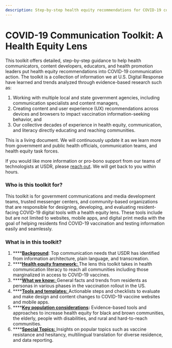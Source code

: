```yaml
---
description: Step-by-step health equity recommendations for COVID-19 communication
---
```


# COVID-19 Communication Toolkit: A Health Equity Lens

This toolkit offers detailed, step-by-step guidance to help health communicators, content developers, educators, and health promotion leaders put health equity recommendations into COVID-19 communication action. The toolkit is a collection of information we at U.S. Digital Response have learned and trends analyzed through evidence-based research such as:

1. Working with multiple local and state government agencies, including communication specialists and content managers, 
2. Creating content and user experience \(UX\) recommendations across devices and browsers to impact vaccination information-seeking behavior, and 
3. Our collective decades of experience in health equity, communication, and literacy directly educating and reaching communities.

This is a living document. We will continuously update it as we learn more from government and public health officials, communication teams, and health equity task forces. 

If you would like more information or pro-bono support from our teams of technologists at USDR, please [reach out](https://www.usdigitalresponse.org/request-help/). We will get back to you within hours.

### Who is this toolkit for?

This toolkit is for government communications and media development teams, trusted messenger centers, and community-based organizations that are responsible for designing, developing, and evaluating resident-facing COVID-19 digital tools with a health equity lens. These tools include but are not limited to websites, mobile apps, and digital print media with the goal of helping residents find COVID-19 vaccination and testing information easily and seamlessly.

### **What is in this toolkit?**

1. \*\*\*\*[**Background**](introduction/background.md): Top communication needs that USDR has identified from information architecture, plain language, and transcreation.
2. \*\*\*\*[**Health equity framework:** ](introduction/health-equity-framework-overview/relationships-and-networks.md)The lens this toolkit takes in health communication literacy to reach all communities including those marginalized in access to COVID-19 vaccines.
3. \*\*\*\*[**What we know:** ](what-we-know/resident-personas.md)General facts and trends from residents as personas in various phases in the vaccination rollout in the US.
4. \*\*\*\*[**Tools and templates:** ](tools-and-templates/checklists.md)Actionable steps and checklists to evaluate and make design and content changes to COVID-19 vaccine websites and mobile apps.
5. \*\*\*\*[**Key population considerations**](key-population-considerations/elderly-and-the-aging-population.md)**:** Evidence-based tools and approaches to increase health equity for black and brown communities, the elderly, people with disabilities, and rural and hard-to-reach communities.
6. \*\*\*\*[**Special Topics:** ](special-topics/data-collection-visualization-and-reporting.md)Insights on popular topics such as vaccine resistance and hesitancy, multilingual translation for diverse residence, and data reporting.

